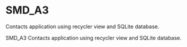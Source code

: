 # SMD_A3
Contacts application using recycler view and SQLite database.

SMD_A3
Contacts application using recycler view and SQLite database.
